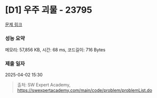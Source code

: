 # [D1] 우주 괴물 - 23795 

[문제 링크](https://swexpertacademy.com/main/code/problem/problemDetail.do?contestProbId=AZU7flp6n8XHBIRK) 

### 성능 요약

메모리: 57,856 KB, 시간: 68 ms, 코드길이: 716 Bytes

### 제출 일자

2025-04-02 15:30



> 출처: SW Expert Academy, https://swexpertacademy.com/main/code/problem/problemList.do